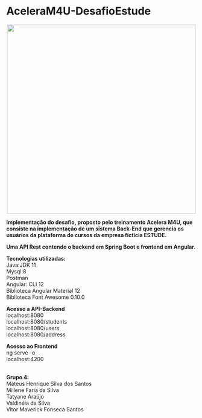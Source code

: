 # AceleraM4U-DesafioEstude

<div align="center">
  <img src="https://user-images.githubusercontent.com/80941389/141118677-81c41c59-9497-4760-a90b-e4301b5b9c41.png" width="500px" />
</div>

<b>Implementação do desafio, proposto pelo treinamento Acelera M4U, que consiste na implementação de um sistema Back-End que gerencia os usuários da plataforma de cursos da empresa fictícia ESTUDE.

Uma API Rest contendo o backend em Spring Boot e frontend em Angular. </b>

<b>Tecnologias utilizadas:<br> </b>
Java:JDK 11<br>
Mysql:8<br>
Postman<br>
Angular: CLI 12<br>
Biblioteca Angular Material 12<br>
Biblioteca Font Awesome 0.10.0<br>


<b> Acesso a API-Backend<br> </b>
localhost:8080<br>
localhost:8080/students<br>
localhost:8080/users<br>
localhost:8080/address<br>

<b>
Acesso ao Frontend <br> </b>
ng serve -o <br>
localhost:4200 <br>

<b> <br> Grupo 4: <br>  </b>
Mateus Henrique Silva dos Santos<br>
Millene Faria da Silva<br>
Tatyane Araújo<br>
Valdinéia da Silva<br>
Vitor Maverick Fonseca Santos
